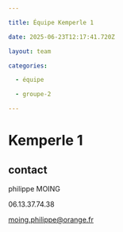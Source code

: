 ```yaml
---

title: Équipe Kemperle 1

date: 2025-06-23T12:17:41.720Z

layout: team

categories:

  - équipe

  - groupe-2

---
```


# Kemperle 1



## contact 

philippe MOING

06.13.37.74.38 

moing.philippe@orange.fr

